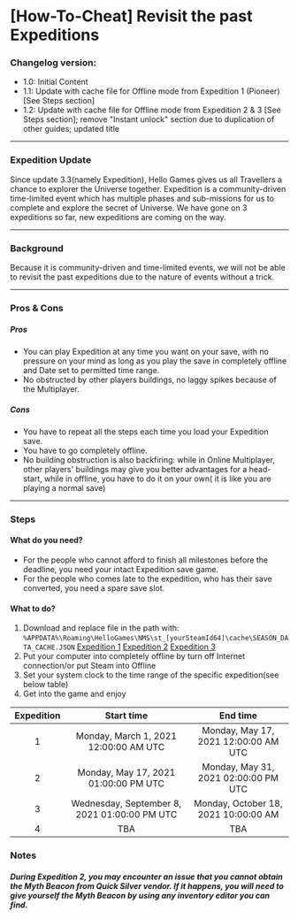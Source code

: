 # [How-To-Cheat] Revisit the past Expeditions
### Changelog version:

- 1.0: Initial Content
- 1.1: Update with cache file for Offline mode from Expedition 1 (Pioneer) [See Steps section]
- 1.2: Update with cache file for Offline mode from Expedition 2 & 3 [See Steps section]; remove "Instant unlock" section due to duplication of other guides; updated title

------------

### Expedition Update
Since update 3.3(namely Expedition), Hello Games gives us all Travellers a chance to explorer the Universe together.
Expedition is a community-driven time-limited event which has multiple phases and sub-missions for us to complete and explore the secret of Universe.
We have gone on 3 expeditions so far, new expeditions are coming on the way.

------------

### Background
Because it is community-driven and time-limited events, we will not be able to revisit the past expeditions due to the nature of events without a trick.


------------

### Pros & Cons

##### Pros

- You can play Expedition at any time you want on your save, with no pressure on your mind as long as you play the save in completely offline and Date set to permitted time range.
- No obstructed by other players buildings, no laggy spikes because of the Multiplayer.

##### Cons

- You have to repeat all the steps each time you load your Expedition save.
- You have to go completely offline.
- No building obstruction is also backfiring: while in Online Multiplayer, other players' buildings may give you better advantages for a head-start, while in offline, you have to do it on your own( it is like you are playing a normal save)

------------

### Steps 

#### What do you need?

- For the people who cannot afford to finish all milestones before the deadline, you need your intact Expedition save game.
- For the people who comes late to the expedition, who has their save converted, you need a spare save slot.

#### What to do?
1. Download and replace file in the path with:
`%APPDATA%\Roaming\HelloGames\NMS\st_[yourSteamId64]\cache\SEASON_DATA_CACHE.JSON`
	[Expedition 1](https://raw.githubusercontent.com/chrisn1992/NMS_Season_Cache_Repos/main/Season_1/SEASON_DATA_CACHE.JSON "Expedition 1")
	[Expedition 2](https://raw.githubusercontent.com/chrisn1992/NMS_Season_Cache_Repos/main/Season_2/SEASON_DATA_CACHE.JSON "Expedition 2")
	[Expedition 3](https://raw.githubusercontent.com/chrisn1992/NMS_Season_Cache_Repos/main/Season_3/SEASON_DATA_CACHE.JSON "Expedition 3")
1. Put your computer into completely offline by turn off Internet connection/or put Steam into Offline
1. Set your system clock to the time range of the specific expedition(see below table)
1. Get into the game and enjoy

| Expedition | Start time | End time |
| :------------: | :------------: | :------------: |
| 1 | Monday, March 1, 2021 12:00:00 AM UTC  | Monday, May 17, 2021 12:00:00 AM UTC |
| 2 | Monday, May 17, 2021 01:00:00 PM UTC | Monday, May 31, 2021 02:00:00 PM UTC |
| 3 | Wednesday, September 8, 2021 01:00:00 PM UTC | Monday, October 18, 2021 10:00:00 AM |
| 4 | TBA | TBA |

### Notes
##### During Expedition 2, you may encounter an issue that you cannot obtain the Myth Beacon from Quick Silver vendor. If it happens, you will need to give yourself the Myth Beacon by using any inventory editor you can find.
